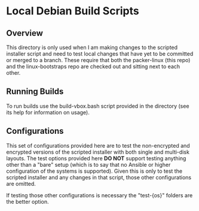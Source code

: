 # Local Debian Build Scripts

## Overview

This directory is only used when I am making changes to the scripted installer script and need to test local changes that have yet to be committed or merged to a branch.  These require that both the packer-linux (this repo) and the linux-bootstraps repo are checked out and sitting next to each other.

## Running Builds

To run builds use the build-vbox.bash script provided in the directory (see its help for information on usage).

## Configurations

This set of configurations provided here are to test the non-encrypted and encrypted versions of the scripted installer with both single and multi-disk layouts.  The test options provided here **DO NOT** support testing anything other than a "bare" setup (which is to say that no Ansible or higher configuration of the systems is supported).  Given this is only to test the scripted installer and any changes in that script, those other configurations are omitted.

If testing those other configurations is necessary the "test-{os}" folders are the better option.
